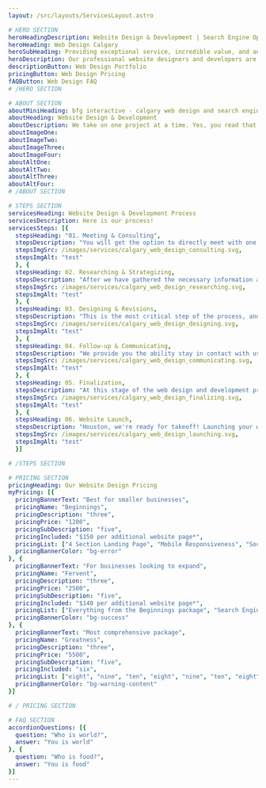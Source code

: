 ```yaml
---
layout: /src/layouts/ServicesLayout.astro

# HERO SECTION
heroHeadingDescription: Website Design & Development | Search Engine Optimization | Social Media Marketing
heroHeading: Web Design Calgary
heroSubHeading: Providing exceptional service, incredible value, and an enjoyable experience.
heroDescription: Our professional website designers and developers are experts in crafting gorgeous, and highly performant websites. In combination with our skilled SEO specialists, BFG Interactive is confident in providing an unparalelled website experience for your visitors, and ultimately, an exceptional value for you.
descriptionButton: Web Design Portfolio
pricingButton: Web Design Pricing
fAQButton: Web Design FAQ
# /HERO SECTION

# ABOUT SECTION
aboutMiniHeading: bfg interactive - calgary web design and search engine optimization
aboutHeading: Website Design & Development
aboutDescription: We take on one project at a time. Yes, you read that right - one project at a time. We know how big of a decision it is for a business to choose us as their website designer & developer, and we take that on as a token of belief and trust. Just as you have chosen to believe in us, we have decided to provide your business with undivided attention and plan to deliver a fantastic product on time. 
aboutImageOne: 
aboutImageTwo:  
aboutImageThree: 
aboutImageFour: 
aboutAltOne: 
aboutAltTwo: 
aboutAltThree:
aboutAltFour: 
# /ABOUT SECTION

# STEPS SECTION
servicesHeading: Website Design & Development Process
servicesDescription: Here is our process!
servicesSteps: [{
  stepsHeading: "01. Meeting & Consulting", 
  stepsDescription: "You will get the option to directly meet with one of our team members either in real life, or through an online appointment. This initial consultation will allow our company to better understand your needs.", 
  stepsImgSrc: /images/services/calgary_web_design_consulting.svg, 
  stepsImgAlt: "test" 
  }, {
  stepsHeading: 02. Researching & Strategizing, 
  stepsDescription: "After we have gathered the necessary information about your business, our team members will research, deliberate, and strategise an approach that we believe will best accomplish your business's website goals.", 
  stepsImgSrc: /images/services/calgary_web_design_researching.svg, 
  stepsImgAlt: "test"
  }, {
  stepsHeading: 03. Designing & Revisions, 
  stepsDescription: "This is the most critical step of the process, and thus will take the most amount of time. Our web designers will present you an initial design idea for your website. If you're unhappy with the current design, we will try our best to accommodate your vision through our revision process.", 
  stepsImgSrc: /images/services/calgary_web_design_designing.svg, 
  stepsImgAlt: "test"
  }, {
  stepsHeading: 04. Follow-up & Communicating, 
  stepsDescription: "We provide you the ability stay in contact with us as much as you would like - if this requires daily check-ins, then we would be happy to do just that! If you'd like to speak to us only once we have finished with your website, then that is also an option!", 
  stepsImgSrc: /images/services/calgary_web_design_communicating.svg, 
  stepsImgAlt: "test"
  }, {
  stepsHeading: 05. Finalization, 
  stepsDescription: "At this stage of the web design and development process, we will impart you with the necessary knowledge to best maintain your website if you choose to do so manually.", 
  stepsImgSrc: /images/services/calgary_web_design_finalizing.svg, 
  stepsImgAlt: "test"
  }, {
  stepsHeading: 06. Website Launch, 
  stepsDescription: "Houston, we're ready for takeoff! Launching your website doesn't need to be stressful, and it shouldn't be stressful! This is an exciting time for you, go you!", 
  stepsImgSrc: /images/services/calgary_web_design_launching.svg, 
  stepsImgAlt: "test"
  }]

# /STEPS SECTION

# PRICING SECTION
pricingHeading: Our Website Design Pricing
myPricing: [{
  pricingBannerText: "Best for smaller businesses",
  pricingName: "Beginnings",
  pricingDescription: "three",
  pricingPrice: "1200",
  pricingSubDescription: "five",
  pricingIncluded: "$150 per additional website page*",
  pricingList: ["4 Section Landing Page", "Mobile Responsiveness", "Social Media Integration", "Contact Form", "Google Maps", "Max. 2 Rounds of Revisions"],
  pricingBannerColor: "bg-error"
}, {
  pricingBannerText: "For businesses looking to expand",
  pricingName: "Fervent",
  pricingDescription: "three",
  pricingPrice: "2500",
  pricingSubDescription: "five",
  pricingIncluded: "$140 per additional website page*",
  pricingList: ["Everything from the Beginnings package", "Search Engine Optimization", "Google Analytics", "Google My Business Setup", "Mailing List", "Custom Brand Integration", "Max. 2 Rounds of Revisions", ],
  pricingBannerColor: "bg-success"
}, {
  pricingBannerText: "Most comprehensive package",
  pricingName: "Greatness",
  pricingDescription: "three",
  pricingPrice: "5500",
  pricingSubDescription: "five",
  pricingIncluded: "six",
  pricingList: ["eight", "nine", "ten", "eight", "nine", "ten", "eight", "nine", "ten"],
  pricingBannerColor: "bg-warning-content"
}]

# / PRICING SECTION

# FAQ SECTION
accordionQuestions: [{
  question: "Who is world?",
  answer: "You is world"
}, {
  question: "Who is food?",
  answer: "You is food"
}]
---
```

